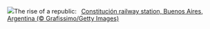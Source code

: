 ![](https://www.bing.com/th?id=OHR.ConstitucionStation_EN-US1235857389_UHD.jpg&w=1000)The rise of a republic:&nbsp;&ensp;[Constitución railway station, Buenos Aires, Argentina (© Grafissimo/Getty Images)](https://www.bing.com/th?id=OHR.ConstitucionStation_EN-US1235857389_UHD.jpg)
<br><br/>
